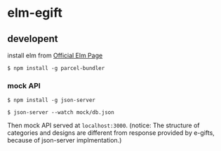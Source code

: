 # elm-egift

## developent

install elm from [Official Elm Page](https://guide.elm-lang.org/install/elm.html)

`$ npm install -g parcel-bundler`

### mock API

`$ npm install -g json-server`

`$ json-server --watch mock/db.json`

Then mock API served at `localhost:3000`.
(notice: The structure of categories and designs are different from response provided by e-gifts, because of json-server implmentation.)
